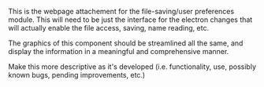 This is the webpage attachement for the file-saving/user preferences module. This will need to be just the interface for the electron changes that will actually enable the file access, saving, name reading, etc.

The graphics of this component should be streamlined all the same, and display the information in a meaningful and comprehensive manner.

Make this more descriptive as it's developed (i.e. functionality, use, possibly known bugs, pending improvements, etc.)
